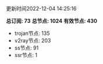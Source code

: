 更新时间2022-12-04 14:25:16

**总订阅: 73**
**总节点: 1024**
**有效节点: 430**
- trojan节点: 135
- v2ray节点: 203
- ss节点: 91
- ssr节点: 1
